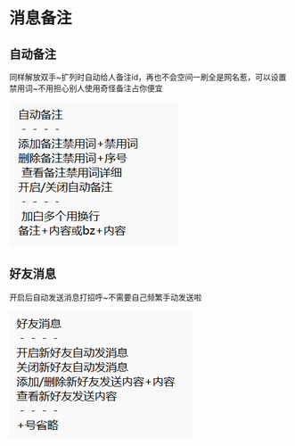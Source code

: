 # 消息备注

## 自动备注

同样解放双手\~扩列时自动给人备注id，再也不会空间一刷全是网名惹，可以设置禁用词\~不用担心别人使用奇怪备注占你便宜

![](<../.gitbook/assets/image (13).png>)

## 好友消息

开启后自动发送消息打招呼\~不需要自己频繁手动发送啦

![](<../.gitbook/assets/image (1) (2).png>)

